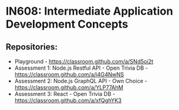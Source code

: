 # IN608: Intermediate Application Development Concepts

## Repositories:
- Playground - https://classroom.github.com/a/SNd5oi2t
- Assessment 1: Node.js Restful API - Open Trivia DB - https://classroom.github.com/a/i4G4NwNS
- Assessment 2: Node.js GraphQL API - Own Choice - https://classroom.github.com/a/YLP77AhM
- Assessment 3: React - Open Trivia DB - https://classroom.github.com/a/xfQghYK3
